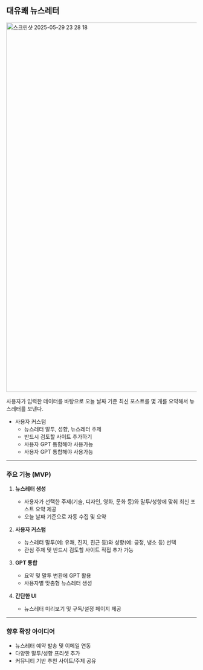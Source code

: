 ## 대유쾌 뉴스레터
<img width="979" alt="스크린샷 2025-05-29 23 28 18" src="https://github.com/user-attachments/assets/557b3e8e-ee50-4992-8391-56e885f9a61d" />


사용자가 입력한 데이터를 바탕으로 오늘 날짜 기준 최신 포스트를 몇 개를 요약해서 뉴스레터를 보낸다.

- 사용자 커스텀
  - 뉴스레터 말투, 성향, 뉴스레터 주제
  - 반드시 검토할 사이트 추가하기
  - 사용자 GPT 통합해야 사용가능
  - 사용자 GPT 통합해야 사용가능

---

### 주요 기능 (MVP)

1. **뉴스레터 생성**

   - 사용자가 선택한 주제(기술, 디자인, 영화, 문화 등)와 말투/성향에 맞춰 최신 포스트 요약 제공
   - 오늘 날짜 기준으로 자동 수집 및 요약

2. **사용자 커스텀**

   - 뉴스레터 말투(예: 유쾌, 진지, 친근 등)와 성향(예: 긍정, 냉소 등) 선택
   - 관심 주제 및 반드시 검토할 사이트 직접 추가 가능

3. **GPT 통합**

   - 요약 및 말투 변환에 GPT 활용
   - 사용자별 맞춤형 뉴스레터 생성

4. **간단한 UI**
   - 뉴스레터 미리보기 및 구독/설정 페이지 제공

---

### 향후 확장 아이디어

- 뉴스레터 예약 발송 및 이메일 연동
- 다양한 말투/성향 프리셋 추가
- 커뮤니티 기반 추천 사이트/주제 공유
